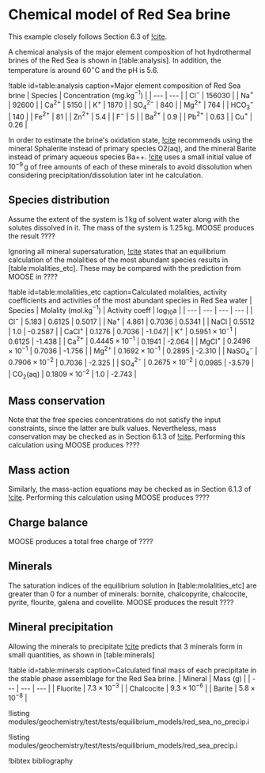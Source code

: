 # Chemical model of Red Sea brine

This example closely follows Section 6.3 of [!cite](bethke_2007).

A chemical analysis of the major element composition of hot hydrothermal brines of the Red Sea is shown in [table:analysis].  In addition, the temperature is around 60$^{\circ}$C and the pH is 5.6.

!table id=table:analysis caption=Major element composition of Red Sea brine
| Species | Concentration (mg.kg$^{-1}$) |
| --- | --- |
| Cl$^{-}$ | 156030 |
| Na$^{+}$ | 92600 |
| Ca$^{2+}$ | 5150 |
| K$^{+}$ | 1870 |
| SO$_{4}^{2-}$ | 840 |
| Mg$^{2+}$ | 764 |
| HCO$_{3}^{-}$ | 140 |
| Fe$^{2+}$ | 81 |
| Zn$^{2+}$ | 5.4 |
| F$^{-}$ | 5 |
| Ba$^{2+}$ | 0.9 |
| Pb$^{2+}$ | 0.63 |
| Cu$^{+}$ | 0.26 |

In order to estimate the brine's oxidation state, [!cite](bethke_2007) recommends using the mineral Sphalerite instead of primary species O2(aq), and the mineral Barite instead of primary aqueous species Ba++.  [!cite](bethke_2007) uses a small initial value of $10^{-9}\,$g of free amounts of each of these minerals to avoid dissolution when considering precipitation/dissolution later int he calculation.


## Species distribution

Assume the extent of the system is 1$\,$kg of solvent water along with the solutes dissolved in it.  The mass of the system is 1.25$\,$kg.  MOOSE produces the result ????

Ignoring all mineral supersaturation, [!cite](bethke_2007) states that an equilibrium calculation of the molalities of the most abundant species results in [table:molalities_etc].  These may be compared with the prediction from MOOSE in ????

!table id=table:molalities_etc caption=Calculated molalities, activity coefficients and activities of the most abundant species in Red Sea water
| Species | Molality (mol.kg$^{-1}$) | Activity coeff | log$_{10}$a |
| --- | --- | --- | --- |
| Cl$^{-}$ | 5.183 | 0.6125 | 0.5017 | 
| Na$^{+}$ | 4.861 | 0.7036 | 0.5341 |
| NaCl | 0.5512 | 1.0 | -0.2587 |
| CaCl$^{+}$ | 0.1276 | 0.7036 | -1.047|
| K$^{+}$ | $0.5951\times 10^{-1}$ | 0.6125 | -1.438 |
| Ca$^{2+}$ | $0.4445\times 10^{-1}$ | 0.1941 | -2.064 |
| MgCl$^{+}$ | $0.2496\times 10^{-1}$ | 0.7036 | -1.756 |
| Mg$^{2+}$ | $0.1692\times 10^{-1}$ | 0.2895 | -2.310 |
| NaSO$_{4}^{-}$ | $0.7906\times 10^{-2}$ | 0.7036 | -2.325 |
| SO$_{4}^{2-}$ | $0.2675\times 10^{-2}$ | 0.0985 | -3.579 |
| CO$_{2}$(aq) | $0.1809\times 10^{-2}$ | 1.0 | -2.743 |


## Mass conservation

Note that the free species concentrations do not satisfy the input constraints, since the latter are bulk values.  Nevertheless, mass conservation may be checked as in Section 6.1.3 of [!cite](bethke_2007).  Performing this calculation using MOOSE produces ????

## Mass action

Similarly, the mass-action equations may be checked as in Section 6.1.3 of [!cite](bethke_2007).  Performing this calculation using MOOSE produces ????

## Charge balance

MOOSE produces a total free charge of ????

## Minerals

The saturation indices of the equilibrium solution in [table:molalities_etc] are greater than 0 for a number of minerals: bornite, chalcopyrite, chalcocite, pyrite, flourite, galena and covellite.  MOOSE produces the result ????

## Mineral precipitation

Allowing the minerals to precipitate [!cite](bethke_2007) predicts that 3 minerals form in small quantities, as shown in [table:minerals]

!table id=table:minerals caption=Calculated final mass of each precipitate in the stable phase assemblage for the Red Sea brine.
| Mineral | Mass (g) |
| --- | --- | --- |
| Fluorite | $7.3\times 10^{-3}$ |
| Chalcocite | $9.3\times 10^{-6}$ |
| Barite | $5.8\times 10^{-8}$ |

!listing modules/geochemistry/test/tests/equilibrium_models/red_sea_no_precip.i

!listing modules/geochemistry/test/tests/equilibrium_models/red_sea_precip.i

!bibtex bibliography